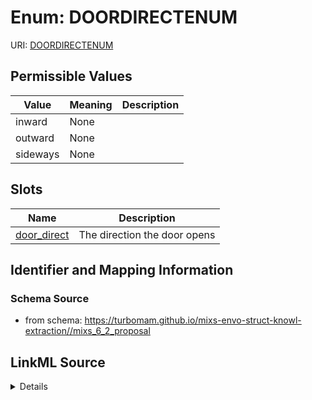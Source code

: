 # Enum: DOORDIRECTENUM



URI: [DOORDIRECTENUM](DOORDIRECTENUM)

## Permissible Values

| Value | Meaning | Description |
| --- | --- | --- |
| inward | None |  |
| outward | None |  |
| sideways | None |  |




## Slots

| Name | Description |
| ---  | --- |
| [door_direct](door_direct.md) | The direction the door opens |






## Identifier and Mapping Information







### Schema Source


* from schema: https://turbomam.github.io/mixs-envo-struct-knowl-extraction//mixs_6_2_proposal




## LinkML Source

<details>
```yaml
name: DOOR_DIRECT_ENUM
from_schema: https://turbomam.github.io/mixs-envo-struct-knowl-extraction//mixs_6_2_proposal
rank: 1000
permissible_values:
  inward:
    text: inward
  outward:
    text: outward
  sideways:
    text: sideways

```
</details>
